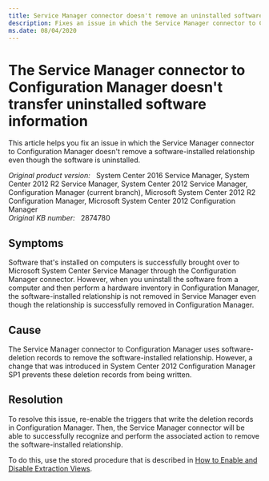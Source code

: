 ```yaml
---
title: Service Manager connector doesn't remove an uninstalled software relationship
description: Fixes an issue in which the Service Manager connector to Configuration Manager doesn't remove a software-installed relationship even though the software is uninstalled.
ms.date: 08/04/2020
---
```

# The Service Manager connector to Configuration Manager doesn't transfer uninstalled software information

This article helps you fix an issue in which the Service Manager connector to Configuration Manager doesn't remove a software-installed relationship even though the software is uninstalled.

_Original product version:_ &nbsp; System Center 2016 Service Manager, System Center 2012 R2 Service Manager, System Center 2012 Service Manager, Configuration Manager (current branch), Microsoft System Center 2012 R2 Configuration Manager, Microsoft System Center 2012 Configuration Manager  
_Original KB number:_ &nbsp; 2874780

## Symptoms

Software that's installed on computers is successfully brought over to Microsoft System Center Service Manager through the Configuration Manager connector. However, when you uninstall the software from a computer and then perform a hardware inventory in Configuration Manager, the software-installed relationship is not removed in Service Manager even though the relationship is successfully removed in Configuration Manager.

## Cause

The Service Manager connector to Configuration Manager uses software-deletion records to remove the software-installed relationship. However, a change that was introduced in System Center 2012 Configuration Manager SP1 prevents these deletion records from being written.

## Resolution

To resolve this issue, re-enable the triggers that write the deletion records in Configuration Manager. Then, the Service Manager connector will be able to successfully recognize and perform the associated action to remove the software-installed relationship.

To do this, use the stored procedure that is described in [How to Enable and Disable Extraction Views](/previous-versions/hh949655(v=msdn.10)?redirectedfrom=MSDN).
